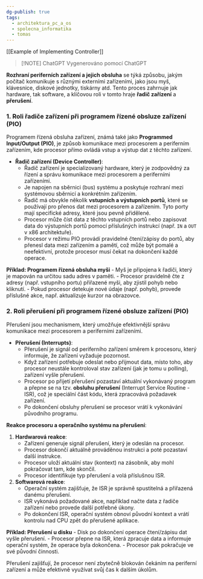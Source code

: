```yaml
---
dg-publish: true
tags:
  - architektura_pc_a_os
  - spolecna_informatika
  - tomas
---
```

[[Example of Implementing Controller]]
> [!NOTE] ChatGPT
> Vygenerováno pomocí ChatGPT

**Rozhraní periferních zařízení a jejich obsluha** se týká způsobu, jakým počítač komunikuje s různými externími zařízeními, jako jsou myš, klávesnice, diskové jednotky, tiskárny atd. Tento proces zahrnuje jak hardware, tak software, a klíčovou roli v tomto hraje **řadič zařízení** a **přerušení**.

### 1. Roli řadiče zařízení při programem řízené obsluze zařízení (PIO)
Programem řízená obsluha zařízení, známá také jako **Programmed Input/Output (PIO)**, je způsob komunikace mezi procesorem a periferním zařízením, kde procesor přímo ovládá vstup a výstup dat z těchto zařízení.

- **Řadič zařízení (Device Controller)**:
    - Řadič zařízení je specializovaný hardware, který je zodpovědný za řízení a správu komunikace mezi procesorem a periferními zařízeními.
    - Je napojen na sběrnici (bus) systému a poskytuje rozhraní mezi systémovou sběrnicí a konkrétním zařízením.
    - Řadič má obvykle několik **vstupních a výstupních portů**, které se používají pro přenos dat mezi procesorem a zařízením. Tyto porty mají specifické adresy, které jsou pevně přidělené.
    - Procesor může číst data z těchto vstupních portů nebo zapisovat data do výstupních portů pomocí příslušných instrukcí (např. `IN` a `OUT` v x86 architektuře).
    - Procesor v režimu PIO provádí pravidelné čtení/zápisy do portů, aby přenesl data mezi zařízením a pamětí, což může být pomalé a neefektivní, protože procesor musí čekat na dokončení každé operace.

**Příklad: Programem řízená obsluha myši**
    - Myš je připojena k řadiči, který je mapován na určitou sadu adres v paměti.
    - Procesor pravidelně čte z adresy (např. vstupního portu) přiřazené myši, aby zjistil pohyb nebo kliknutí.
    - Pokud procesor detekuje nové údaje (např. pohyb), provede příslušné akce, např. aktualizuje kurzor na obrazovce.

### 2. Roli přerušení při programem řízené obsluze zařízení (PIO)
Přerušení jsou mechanismem, který umožňuje efektivnější správu komunikace mezi procesorem a periferními zařízeními.

- **Přerušení (Interrupts)**:
    - Přerušení je signál od periferního zařízení směrem k procesoru, který informuje, že zařízení vyžaduje pozornost.
    - Když zařízení potřebuje odeslat nebo přijmout data, místo toho, aby procesor neustále kontroloval stav zařízení (jak je tomu u polling), zařízení vyšle přerušení.
    - Procesor po přijetí přerušení pozastaví aktuální vykonávaný program a přepne se na tzv. **obsluhu přerušení** (Interrupt Service Routine - ISR), což je speciální část kódu, která zpracovává požadavek zařízení.
    - Po dokončení obsluhy přerušení se procesor vrátí k vykonávání původního programu.

**Reakce procesoru a operačního systému na přerušení**:
1. **Hardwarová reakce**:
    - Zařízení generuje signál přerušení, který je odeslán na procesor.
    - Procesor dokončí aktuálně prováděnou instrukci a poté pozastaví další instrukce.
    - Procesor uloží aktuální stav (kontext) na zásobník, aby mohl pokračovat tam, kde skončil.
    - Procesor identifikuje typ přerušení a volá příslušnou ISR.
2. **Softwarová reakce**:
    - Operační systém zajišťuje, že ISR je správně spustitelná a přiřazená danému přerušení.
    - ISR vykonává požadované akce, například načte data z řadiče zařízení nebo provede další potřebné úkony.
    - Po dokončení ISR, operační systém obnoví původní kontext a vrátí kontrolu nad CPU zpět do přerušené aplikace.

**Příklad: Přerušení u disku**
    - Disk po dokončení operace čtení/zápisu dat vyšle přerušení.
    - Procesor přepne na ISR, která zpracuje data a informuje operační systém, že operace byla dokončena.
    - Procesor pak pokračuje ve své původní činnosti.

Přerušení zajišťují, že procesor není zbytečně blokován čekáním na periferní zařízení a může efektivně využívat svůj čas k dalším úkolům.

